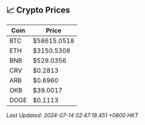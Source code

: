 ## 📈 Crypto Prices

| Coin | Price |
| ---- | ----- |
| BTC | $58615.0518 |
| ETH | $3150.5308 |
| BNB | $529.0356 |
| CRV | $0.2813 |
| ARB | $0.6960 |
| OKB | $39.0017 |
| DOGE | $0.1113 |

_Last Updated: 2024-07-14 02:47:18.451 +0800 HKT_